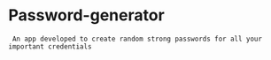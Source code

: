 # Password-generator
` An app developed to create random strong passwords for all your important credentials`
